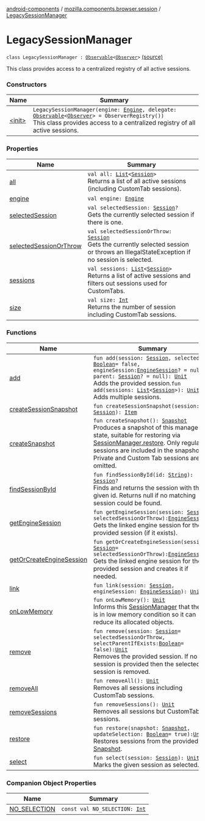 [android-components](../../index.md) / [mozilla.components.browser.session](../index.md) / [LegacySessionManager](./index.md)

# LegacySessionManager

`class LegacySessionManager : `[`Observable`](../../mozilla.components.support.base.observer/-observable/index.md)`<`[`Observer`](../-session-manager/-observer/index.md)`>` [(source)](https://github.com/mozilla-mobile/android-components/blob/master/components/browser/session/src/main/java/mozilla/components/browser/session/LegacySessionManager.kt#L21)

This class provides access to a centralized registry of all active sessions.

### Constructors

| Name | Summary |
|---|---|
| [&lt;init&gt;](-init-.md) | `LegacySessionManager(engine: `[`Engine`](../../mozilla.components.concept.engine/-engine/index.md)`, delegate: `[`Observable`](../../mozilla.components.support.base.observer/-observable/index.md)`<`[`Observer`](../-session-manager/-observer/index.md)`> = ObserverRegistry())`<br>This class provides access to a centralized registry of all active sessions. |

### Properties

| Name | Summary |
|---|---|
| [all](all.md) | `val all: `[`List`](https://kotlinlang.org/api/latest/jvm/stdlib/kotlin.collections/-list/index.html)`<`[`Session`](../-session/index.md)`>`<br>Returns a list of all active sessions (including CustomTab sessions). |
| [engine](engine.md) | `val engine: `[`Engine`](../../mozilla.components.concept.engine/-engine/index.md) |
| [selectedSession](selected-session.md) | `val selectedSession: `[`Session`](../-session/index.md)`?`<br>Gets the currently selected session if there is one. |
| [selectedSessionOrThrow](selected-session-or-throw.md) | `val selectedSessionOrThrow: `[`Session`](../-session/index.md)<br>Gets the currently selected session or throws an IllegalStateException if no session is selected. |
| [sessions](sessions.md) | `val sessions: `[`List`](https://kotlinlang.org/api/latest/jvm/stdlib/kotlin.collections/-list/index.html)`<`[`Session`](../-session/index.md)`>`<br>Returns a list of active sessions and filters out sessions used for CustomTabs. |
| [size](size.md) | `val size: `[`Int`](https://kotlinlang.org/api/latest/jvm/stdlib/kotlin/-int/index.html)<br>Returns the number of session including CustomTab sessions. |

### Functions

| Name | Summary |
|---|---|
| [add](add.md) | `fun add(session: `[`Session`](../-session/index.md)`, selected: `[`Boolean`](https://kotlinlang.org/api/latest/jvm/stdlib/kotlin/-boolean/index.html)` = false, engineSession: `[`EngineSession`](../../mozilla.components.concept.engine/-engine-session/index.md)`? = null, parent: `[`Session`](../-session/index.md)`? = null): `[`Unit`](https://kotlinlang.org/api/latest/jvm/stdlib/kotlin/-unit/index.html)<br>Adds the provided session.`fun add(sessions: `[`List`](https://kotlinlang.org/api/latest/jvm/stdlib/kotlin.collections/-list/index.html)`<`[`Session`](../-session/index.md)`>): `[`Unit`](https://kotlinlang.org/api/latest/jvm/stdlib/kotlin/-unit/index.html)<br>Adds multiple sessions. |
| [createSessionSnapshot](create-session-snapshot.md) | `fun createSessionSnapshot(session: `[`Session`](../-session/index.md)`): `[`Item`](../-session-manager/-snapshot/-item/index.md) |
| [createSnapshot](create-snapshot.md) | `fun createSnapshot(): `[`Snapshot`](../-session-manager/-snapshot/index.md)<br>Produces a snapshot of this manager's state, suitable for restoring via [SessionManager.restore](../-session-manager/restore.md). Only regular sessions are included in the snapshot. Private and Custom Tab sessions are omitted. |
| [findSessionById](find-session-by-id.md) | `fun findSessionById(id: `[`String`](https://kotlinlang.org/api/latest/jvm/stdlib/kotlin/-string/index.html)`): `[`Session`](../-session/index.md)`?`<br>Finds and returns the session with the given id. Returns null if no matching session could be found. |
| [getEngineSession](get-engine-session.md) | `fun getEngineSession(session: `[`Session`](../-session/index.md)` = selectedSessionOrThrow): `[`EngineSession`](../../mozilla.components.concept.engine/-engine-session/index.md)`?`<br>Gets the linked engine session for the provided session (if it exists). |
| [getOrCreateEngineSession](get-or-create-engine-session.md) | `fun getOrCreateEngineSession(session: `[`Session`](../-session/index.md)` = selectedSessionOrThrow): `[`EngineSession`](../../mozilla.components.concept.engine/-engine-session/index.md)<br>Gets the linked engine session for the provided session and creates it if needed. |
| [link](link.md) | `fun link(session: `[`Session`](../-session/index.md)`, engineSession: `[`EngineSession`](../../mozilla.components.concept.engine/-engine-session/index.md)`): `[`Unit`](https://kotlinlang.org/api/latest/jvm/stdlib/kotlin/-unit/index.html) |
| [onLowMemory](on-low-memory.md) | `fun onLowMemory(): `[`Unit`](https://kotlinlang.org/api/latest/jvm/stdlib/kotlin/-unit/index.html)<br>Informs this [SessionManager](../-session-manager/index.md) that the OS is in low memory condition so it can reduce its allocated objects. |
| [remove](remove.md) | `fun remove(session: `[`Session`](../-session/index.md)` = selectedSessionOrThrow, selectParentIfExists: `[`Boolean`](https://kotlinlang.org/api/latest/jvm/stdlib/kotlin/-boolean/index.html)` = false): `[`Unit`](https://kotlinlang.org/api/latest/jvm/stdlib/kotlin/-unit/index.html)<br>Removes the provided session. If no session is provided then the selected session is removed. |
| [removeAll](remove-all.md) | `fun removeAll(): `[`Unit`](https://kotlinlang.org/api/latest/jvm/stdlib/kotlin/-unit/index.html)<br>Removes all sessions including CustomTab sessions. |
| [removeSessions](remove-sessions.md) | `fun removeSessions(): `[`Unit`](https://kotlinlang.org/api/latest/jvm/stdlib/kotlin/-unit/index.html)<br>Removes all sessions but CustomTab sessions. |
| [restore](restore.md) | `fun restore(snapshot: `[`Snapshot`](../-session-manager/-snapshot/index.md)`, updateSelection: `[`Boolean`](https://kotlinlang.org/api/latest/jvm/stdlib/kotlin/-boolean/index.html)` = true): `[`Unit`](https://kotlinlang.org/api/latest/jvm/stdlib/kotlin/-unit/index.html)<br>Restores sessions from the provided [Snapshot](#). |
| [select](select.md) | `fun select(session: `[`Session`](../-session/index.md)`): `[`Unit`](https://kotlinlang.org/api/latest/jvm/stdlib/kotlin/-unit/index.html)<br>Marks the given session as selected. |

### Companion Object Properties

| Name | Summary |
|---|---|
| [NO_SELECTION](-n-o_-s-e-l-e-c-t-i-o-n.md) | `const val NO_SELECTION: `[`Int`](https://kotlinlang.org/api/latest/jvm/stdlib/kotlin/-int/index.html) |
